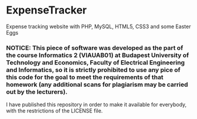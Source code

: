 # ExpenseTracker
Expense tracking website with PHP, MySQL, HTML5, CSS3 and some Easter Eggs

### NOTICE: This piece of software was developed as the part of the course Informatics 2 (VIAUAB01) at Budapest University of Technology and Economics, Faculty of Electrical Engineering and Informatics, so it is strictly prohibited to use any pice of this code for the goal to meet the requirements of that homework (any additional scans for plagiarism may be carried out by the lecturers).

I have published this repository in order to make it available for everybody, with the restrictions of the LICENSE file.

